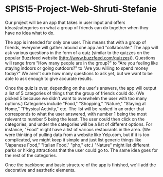 # SPIS15-Project-Web-Shruti-Stefanie

Our project will be an app that takes in user input and offers ideas/categories on what a group of friends can do together when they have no idea what to do.

The app is intended for only one user. This means that with a group of friends, everyone will gather around one app and "collaborate." The app will ask various questions in the form of a quiz (similar to the quizzes on the popular Buzzfeed website (http://www.buzzfeed.com/quizzes)). Questions will range from "How many people are in the group?" to "Are you feeling like staying indoors or going outdoors?" to "Are you willing to spend money today?" We aren't sure how many questions to ask yet, but we want to be able to ask enough to give accurate results.

Once the quiz is over, depending on the user's answers, the app will output a list of 5 categories of things that the group of friends could do. (We picked 5 because we didn't want to overwhelm the user with too many options.) Categories include "Food," "Shopping," "Nature," "Staying at Home," "Physical Activity," etc. The list will be ranked in an order that corresponds to what the user answered, with number 1 being the most relevant to number 5 being the least. The user could then click on the categories, and under the categories will be a list of different options. For instance, "Food" might have a list of various restaurants in the area. (We were thinking of pulling data from a website like Yelp.com, but if it is too complicated, we might keep it simple and just list generic things like "Japanese Food," "Italian Food," "pho," etc.) "Nature" might list different parks or hiking attractions that the user could go to. The same idea goes for the rest of the categories.

Once the backbone and basic structure of the app is finished, we'll add the decorative and aesthetic elements.
